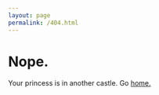 ```yaml
---
layout: page
permalink: /404.html
---
```

# Nope.
Your princess is in another castle. Go [home.](/52games)
